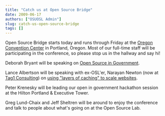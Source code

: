 ```yaml
---
title: "Catch us at Open Source Bridge"
date: 2009-06-17
authors: ["OSUOSL Admin"]
slug: catch-us-open-source-bridge
tags: []
---
```


Open Source Bridge starts today and runs through Friday at the [Oregon Convention Center](http://oregoncc.org/) in
Portland, Oregon. Most of our full-time staff will be participating in the conference, so please stop us in the hallway
and say hi!

Deborah Bryant will be speaking on [Open Source in Government](http://opensourcebridge.org/sessions/269).

Lance Albertson will be speaking with ex-OSL'er, Narayan Newton (now at [Tag1 Consulting](http://tag1consulting.com/))
on [using "layers of caching" to scale websites](http://opensourcebridge.org/sessions/133).

Peter Krenesky will be leading our open in government hackathon session at the Hilton Portland & Executive Tower.

Greg Lund-Chaix and Jeff Sheltren will be around to enjoy the conference and talk to people about what's going on at the
Open Source Lab.
